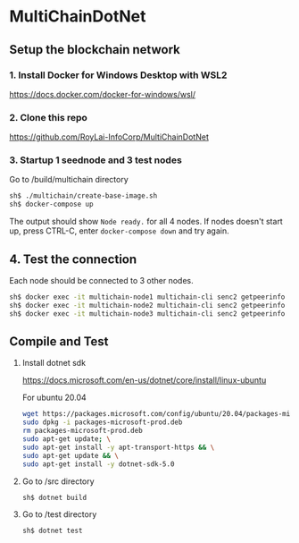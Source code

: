 # MultiChainDotNet

## Setup the blockchain network

### 1. Install Docker for Windows Desktop with WSL2

https://docs.docker.com/docker-for-windows/wsl/

### 2. Clone this repo

https://github.com/RoyLai-InfoCorp/MultiChainDotNet

### 3. Startup 1 seednode and 3 test nodes

Go to /build/multichain directory

```bash
sh$ ./multichain/create-base-image.sh
sh$ docker-compose up
```

The output should show `Node ready.` for all 4 nodes.
If nodes doesn't start up, press CTRL-C, enter `docker-compose down` and try again.

## 4. Test the connection

Each node should be connected to 3 other nodes.

```bash
sh$ docker exec -it multichain-node1 multichain-cli senc2 getpeerinfo
sh$ docker exec -it multichain-node2 multichain-cli senc2 getpeerinfo
sh$ docker exec -it multichain-node3 multichain-cli senc2 getpeerinfo
```

## Compile and Test

1. Install dotnet sdk

   https://docs.microsoft.com/en-us/dotnet/core/install/linux-ubuntu

   For ubuntu 20.04

   ```bash
   wget https://packages.microsoft.com/config/ubuntu/20.04/packages-microsoft-prod.deb -O packages-microsoft-prod.deb
   sudo dpkg -i packages-microsoft-prod.deb
   rm packages-microsoft-prod.deb
   sudo apt-get update; \
   sudo apt-get install -y apt-transport-https && \
   sudo apt-get update && \
   sudo apt-get install -y dotnet-sdk-5.0
   ```

2. Go to /src directory

   ```bash
   sh$ dotnet build
   ```

3. Go to /test directory

   ```bash
   sh$ dotnet test
   ```



